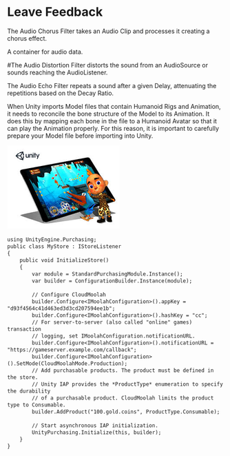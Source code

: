 # Leave Feedback


The Audio Chorus Filter takes an Audio Clip and processes it creating a chorus effect.

A container for audio data.

#The Audio Distortion Filter distorts the sound from an AudioSource or sounds reaching the AudioListener.

The Audio Echo Filter repeats a sound after a given Delay, attenuating the repetitions based on the Decay Ratio.

  When Unity imports Model files that contain Humanoid Rigs and Animation, it needs to reconcile the bone structure of the Model to its Animation. It does this by mapping each bone in the file to a Humanoid Avatar so that it can play the Animation properly. For this reason, it is important to carefully prepare your Model file before importing into Unity.
        
        
        
        
        
 ![abc](Images/angeler_5c67b7a3bbdc13176c9f1ef8.jpg)   
 
 
 
 
        


```
using UnityEngine.Purchasing;
public class MyStore : IStoreListener
{
    public void InitializeStore()
    {
        var module = StandardPurchasingModule.Instance();
        var builder = ConfigurationBuilder.Instance(module);

        // Configure CloudMoolah
        builder.Configure<IMoolahConfiguration>().appKey = "d93f4564c41d463ed3d3cd207594ee1b";
        builder.Configure<IMoolahConfiguration>().hashKey = "cc";
        // For server-to-server (also called "online" games) transaction
        // logging, set IMoolahConfiguration.notificationURL.
        builder.Configure<IMoolahConfiguration>().notificationURL = "https://gameserver.example.com/callback";
        builder.Configure<IMoolahConfiguration>().SetMode(CloudMoolahMode.Production);
        // Add purchasable products. The product must be defined in the store.
        // Unity IAP provides the *ProductType* enumeration to specify the durability 
        // of a purchasable product. CloudMoolah limits the product type to Consumable. 
        builder.AddProduct("100.gold.coins", ProductType.Consumable);

        // Start asynchronous IAP initialization.
        UnityPurchasing.Initialize(this, builder);
    }
}
```
